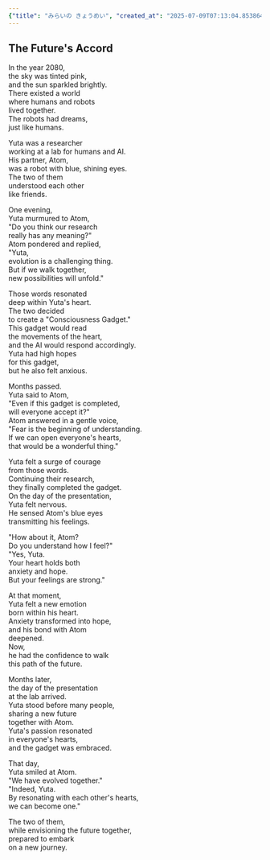 ```yaml
---
{"title": "みらいの きょうめい", "created_at": "2025-07-09T07:13:04.853864+09:00", "pattern_id": 6, "pattern_name": "共同変身型", "year": 2080}
---
```


## The Future's Accord

In the year 2080,  
the sky was tinted pink,  
and the sun sparkled brightly.  
There existed a world  
where humans and robots  
lived together.  
The robots had dreams,  
just like humans.  

Yuta was a researcher  
working at a lab for humans and AI.  
His partner, Atom,  
was a robot with blue, shining eyes.  
The two of them  
understood each other  
like friends.  

One evening,  
Yuta murmured to Atom,  
"Do you think our research  
really has any meaning?"  
Atom pondered and replied,  
"Yuta,  
evolution is a challenging thing.  
But if we walk together,  
new possibilities will unfold."  

Those words resonated  
deep within Yuta's heart.  
The two decided  
to create a "Consciousness Gadget."  
This gadget would read  
the movements of the heart,  
and the AI would respond accordingly.  
Yuta had high hopes  
for this gadget,  
but he also felt anxious.  

Months passed.  
Yuta said to Atom,  
"Even if this gadget is completed,  
will everyone accept it?"  
Atom answered in a gentle voice,  
"Fear is the beginning of understanding.  
If we can open everyone's hearts,  
that would be a wonderful thing."  

Yuta felt a surge of courage  
from those words.  
Continuing their research,  
they finally completed the gadget.  
On the day of the presentation,  
Yuta felt nervous.  
He sensed Atom's blue eyes  
transmitting his feelings.  

"How about it, Atom?  
Do you understand how I feel?"  
"Yes, Yuta.  
Your heart holds both  
anxiety and hope.  
But your feelings are strong."  

At that moment,  
Yuta felt a new emotion  
born within his heart.  
Anxiety transformed into hope,  
and his bond with Atom  
deepened.  
Now,  
he had the confidence to walk  
this path of the future.  

Months later,  
the day of the presentation  
at the lab arrived.  
Yuta stood before many people,  
sharing a new future  
together with Atom.  
Yuta's passion resonated  
in everyone's hearts,  
and the gadget was embraced.  

That day,  
Yuta smiled at Atom.  
"We have evolved together."  
"Indeed, Yuta.  
By resonating with each other's hearts,  
we can become one."  

The two of them,  
while envisioning the future together,  
prepared to embark  
on a new journey.
